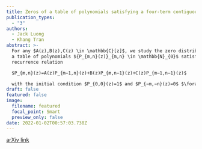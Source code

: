 ```yaml
---
title: Zeros of a table of polynomials satisfying a four-term contiguous relation
publication_types:
  - "3"
authors:
  - Jack Luong
  - Khang Tran
abstract: >-
  For any $A(z),B(z),C(z) \in \mathbb{C}[z]$, we study the zero distribution of
  a table of polynomials ${P_{m,n}(z)}_{m,n} \in \mathbb{N}_{0}$ satisfying the
  recurrence relation

  $P_{m,n}(z)=A(z)P_{m−1,n}(z)+B(z)P_{m,n−1}(z)+C(z)P_{m−1,n−1}(z)$

  with the initial condition $P_{0,0}(z)=1$ and $P_{−m,−n}(z)=0$ $\forall m,n \in \mathbb{N}$. We show that the zeros of $P_m,n(z)$ lie on a curve whose equation is given explicitly in terms of $A(z)$,$B(z)$, and $C(z)$. We also study the zero distribution of a case with a general initial condition.
draft: false
featured: false
image:
  filename: featured
  focal_point: Smart
  preview_only: false
date: 2022-01-02T00:57:03.738Z
---
```

[arXiv link](<https://arxiv.org/abs/2008.08707>)